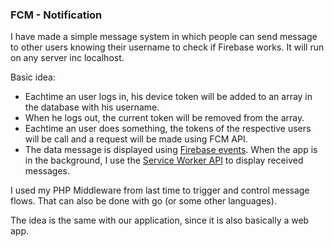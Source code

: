 ### FCM - Notification

I have made a simple message system in which people can send message to other users knowing their username to check if Firebase works. It will run on any server inc localhost.

Basic idea:
- Eachtime an user logs in, his device token will be added to an array in the database with his username.
- When he logs out, the current token will be removed from the array.
- Eachtime an user does something, the tokens of the respective users will be call and a request will be made using FCM API.
- The data message is displayed using [Firebase events](https://firebase.google.com/docs/cloud-messaging/js/receive). When the app is in the background, I use the [Service Worker API](https://developer.mozilla.org/en-US/docs/Web/API/Service_Worker_API) to display received messages.

I used my PHP Middleware from last time to trigger and control message flows. That can also be done with go (or some other languages).

The idea is the same with our application, since it is also basically a web app.
